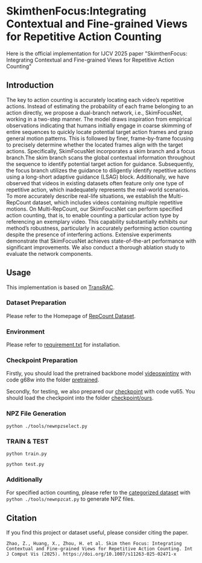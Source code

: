 #  SkimthenFocus:Integrating Contextual and Fine-grained Views for Repetitive Action Counting

Here is the official implementation for IJCV 2025 paper "SkimthenFocus: Integrating Contextual and Fine-grained Views for Repetitive Action Counting" 

## Introduction

 The key to action counting is accurately locating each video’s repetitive actions. Instead of estimating the probability of
 each frame belonging to an action directly, we propose a dual-branch network, i.e., SkimFocusNet, working in a two-step
 manner. The model draws inspiration from empirical observations indicating that humans initially engage in coarse skimming
 of entire sequences to quickly locate potential target action frames and grasp general motion patterns. This is followed by
 finer, frame-by-frame focusing to precisely determine whether the located frames align with the target actions. Specifically,
 SkimFocusNet incorporates a skim branch and a focus branch.The skim branch scans the global contextual information
 throughout the sequence to identify potential target action for guidance. Subsequently, the focus branch utilizes the guidance
 to diligently identify repetitive actions using a long-short adaptive guidance (LSAG) block. Additionally, we have observed
 that videos in existing datasets often feature only one type of repetitive action, which inadequately represents the real-world
 scenarios. To more accurately describe real-life situations, we establish the Multi-RepCount dataset, which includes videos
 containing multiple repetitive motions. On Multi-RepCount, our SkimFoucsNet can perform specified action counting, that
 is, to enable counting a particular action type by referencing an exemplary video. This capability substantially exhibits
 our method’s robustness, particularly in accurately performing action counting despite the presence of interfering actions.
 Extensive experiments demonstrate that SkimFocusNet achieves state-of-the-art performance with significant improvements. We also conduct a thorough ablation study to evaluate the network components. 

## Usage
This implementation is based on [TransRAC](https://github.com/SvipRepetitionCounting/TransRAC).
### Dataset Preparation
Please refer to the Homepage of [RepCount Dataset](https://svip-lab.github.io/dataset/RepCount_dataset.html). 

### Environment
Please refer to [requirement.txt](https://github.com/isotopezzq/SkimFocusNet/blob/main/requirement.txt) for installation.

### Checkpoint Preparation
Firstly, you should load the pretrained backbone model [videoswintiny](https://pan.baidu.com/s/1L5nIYyTIccDdk1troYzdSQ) with code g68w into the folder [pretrained](https://github.com/isotopezzq/SkimFocusNet/blob/main/pretrained).

Secondly, for testing, we also prepared our [checkpoint](https://pan.baidu.com/s/1Y-vcwsuT05byPD1wWBJfOg) with code vu65. You should load the checkpoint into the folder [checkpoint/ours](https://github.com/isotopezzq/SkimFocusNet/blob/main/checkpoint/ours).
### NPZ File Generation
` python ./tools/newnpzselect.py `

### TRAIN & TEST
` python train.py `

` python test.py `

### Additionally
For specified action counting, please refer to the [categorized dataset]() with  
` python ./tools/newnpzcat.py ` to generate NPZ files.
## Citation 
If you find this project or dataset useful, please consider citing the paper.
```
Zhao, Z., Huang, X., Zhou, H. et al. Skim then Focus: Integrating Contextual and Fine-grained Views for Repetitive Action Counting. Int J Comput Vis (2025). https://doi.org/10.1007/s11263-025-02471-x
```
